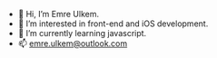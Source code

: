 - 👋 Hi, I’m Emre Ulkem.
- 👀 I’m interested in front-end and iOS development.
- 🌱 I’m currently learning javascript.
- 📫 emre.ulkem@outlook.com
<!---
emrlkem/emrlkem is a ✨ special ✨ repository because its `README.md` (this file) appears on your GitHub profile.
You can click the Preview link to take a look at your changes.
--->
